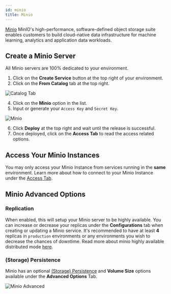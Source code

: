 ```yaml
---
id: minio
title: Minio
---
```


[Minio](https://min.io/) MinIO's high-performance, software-defined object storage suite enables customers to build cloud-native data infrastructure for machine learning, analytics and application data workloads.

## Create a Minio Server

All Minio servers are 100% dedicated to your environment.

1. Click on the **Create Service** button at the top right of your environment.
2. Click on the **From Catalog** tab at the top right.

![Catalog Tab](/img/catalogs/catalog-tab.png)

4. Click on the **Minio** option in the list.
5. Input or generate your `Access Key` and `Secret Key`.

![Minio](/img/catalogs/minio.png)

6. Click **Deploy** at the top right and wait until the release is successful.
7. Once deployed, click on the **Access Tab** to read the access related options.

## Access Your Minio Instances

You may only access your Minio Instance from services running in the **same** environment.
Learn more about how to connect to your Minio Instance under the [Access Tab](/features/features-access.md#minio).

## Minio Advanced Options

### Replication

When enabled, this will setup your Minio server to be highly available.
You can increase or decrease your replicas under the **Configurations** tab when creating or updating a Minio service.
It's recommended to have at least **4** replicas in `production` environments or any environments you wish to decrease the chances of downtime.
Read more about minio highly available distributed mode [here](https://docs.min.io/docs/distributed-minio-quickstart-guide.html).

### (Storage) Persistence

Minio has an optional [(Storage) Persistence](/features/features-advanced.md#storage-persistence) and **Volume Size** options available under the **Advanced Options** Tab.

![Minio Advanced](/img/catalogs/redis-advanced.png)
